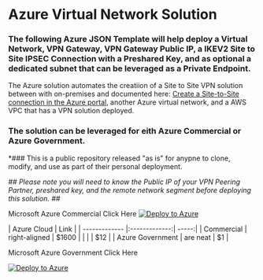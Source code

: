 
# Azure Virtual Network Solution

### The following Azure JSON Template will help deploy a Virtual Network, VPN Gateway, VPN Gateway Public IP, a IKEV2 Site to Site IPSEC Connection with a Preshared Key, and as optional a dedicated subnet that can be leveraged as a Private Endpoint. 

The Azure solution automates the creatiion of a Site to Site VPN solution between with on-premises and documented here: [Create a Site-to-Site connection in the Azure portal](https://docs.microsoft.com/en-us/azure/vpn-gateway/tutorial-site-to-site-portal), another Azure virtual network, and a AWS VPC that has a VPN solution deployed.

### The solution can be leveraged for eith Azure Commercial or Azure Government.

*### This is a public repository released "as is" for anypne to clone, modify, and use as part of their personal deployment. 

*## Please note you will need to know the Public IP of your VPN Peering Partner, preshared key, and the remote network segment before deploying this solution. ##*


Microsoft Azure Commercial Click Here 
[![Deploy to Azure](https://aka.ms/deploytoazurebutton)](https://portal.azure.com/#create/Microsoft.Template/uri/https%3A%2F%2Fraw.githubusercontent.com%2Fadelagar%2Fazurefwp%2Fmain%2Fazuredeploy.json) 

| Azure Cloud      | Link          |
| -------------    |:-------------:| -----:|
| Commercial       | right-aligned | $1600 |
|                  |               |   $12 |
| Azure Government | are neat      |    $1 |


Microsoft Azure Government Click Here

[![Deploy to Azure](https://aka.ms/deploytoazurebutton)](https://portal.azure.us/#create/Microsoft.Template/uri/https%3A%2F%2Fraw.githubusercontent.com%2Fadelagar%2Fazurefwp%2Fmain%2Fazuredeploy.json) 

